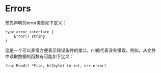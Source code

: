 # Errors
预先声明的error类型如下定义：
```
type error interface {
	Error() string
}
```

这是一个可以非常方便表示错误条件的接口，nil值代表没有错误。例如，从文件中读取数据的函数有可能如下定义：

`func Read(f *File, b[]byte) (n int, err error) `
